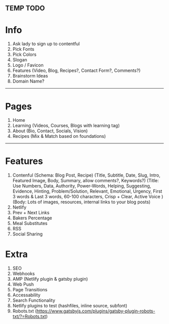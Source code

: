 ## TEMP TODO

# Info

1. Ask lady to sign up to contentful
2. Pick Fonts
3. Pick Colors
4. Slogan
5. Logo / Favicon
6. Features (Video, Blog, Recipes?, Contact Form?, Comments?)
7. Brainstorm Ideas
8. Domain Name?

---

# Pages

1. Home
2. Learning (Videos, Courses, Blogs with learning tag)
3. About (Bio, Contact, Socials, Vision)
4. Recipes (Mix & Match based on foundations)

---

# Features

1. Contenful (Schema: Blog Post, Recipe) (Title, Subtitle, Date, Slug, Intro, Featured Image, Body, Summary, allow comments?, Keywords?) (Title: Use Numbers, Data, Authority, Power-Words, Helping, Suggesting, Evidence, Hinting, Problem/Solution, Relevant, Emotional, Urgency, First 3 words & Last 3 words, 60-100 characters, Crisp + Clear, Active Voice
   ) (Body: Lots of images, resources, internal links to your blog posts)
2. Netlify
3. Prev + Next Links
4. Bakers Percentage
5. Meal Substitutes
6. RSS
7. Social Sharing

# Extra

1. SEO
2. Webhooks
3. AMP (Netlify plugin & gatsby plugin)
4. Web Push
5. Page Transitions
6. Accessability
7. Search Functionality
8. Netlify plugins to test (hashfiles, inline source, subfont)
9. Robots.txt (https://www.gatsbyjs.com/plugins/gatsby-plugin-robots-txt/?=Robots.txt)
